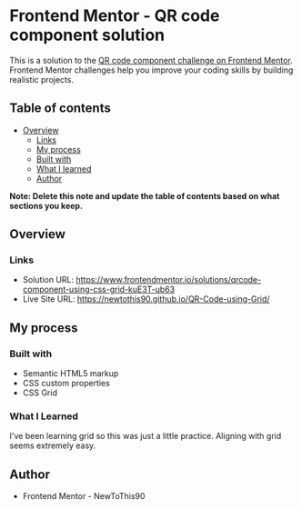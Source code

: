 # Frontend Mentor - QR code component solution

This is a solution to the [QR code component challenge on Frontend Mentor](https://www.frontendmentor.io/challenges/qr-code-component-iux_sIO_H). Frontend Mentor challenges help you improve your coding skills by building realistic projects. 

## Table of contents

- [Overview](#overview)
  - [Links](#links)
  - [My process](#my-process)
  - [Built with](#built-with)
  - [What I learned](#what-i-learned)
  - [Author](#author)

**Note: Delete this note and update the table of contents based on what sections you keep.**

## Overview

### Links

- Solution URL: https://www.frontendmentor.io/solutions/qrcode-component-using-css-grid-kuE3T-ub63
- Live Site URL: https://newtothis90.github.io/QR-Code-using-Grid/

## My process

### Built with

- Semantic HTML5 markup
- CSS custom properties
- CSS Grid

### What I Learned

I've been learning grid so this was just a little practice. Aligning with grid seems extremely easy.

## Author

- Frontend Mentor - NewToThis90
